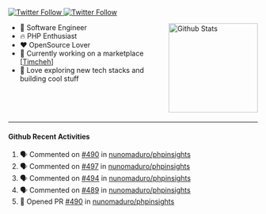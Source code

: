<p>
  <a href="https://twitter.com/50bhan">
    <img alt="Twitter Follow" src="https://img.shields.io/twitter/follow/50bhan?color=1DA1F2&logo=twitter&style=for-the-badge">
  </a>
  
  <a href="https://www.linkedin.com/in/50bhan">
    <img alt="Twitter Follow" src="https://img.shields.io/badge/LinkedIn-0077B5?style=for-the-badge&logo=linkedin&logoColor=white">
  </a>
</p>

<img alt="Github Stats" src="https://github-readme-stats.vercel.app/api?username=50bhan&show_icons=true" align="right" height="180" />

- 🔭 Software Engineer
- :fire: PHP Enthusiast
- :hearts: OpenSource Lover
- :mega: Currently working on a marketplace [[Timcheh](https://timcheh.com)]
- 🚀 Love exploring new tech stacks and building cool stuff

<br><br><br><hr>

#### Github Recent Activities
<!--START_SECTION:activity-->
1. 🗣 Commented on [#490](https://github.com/nunomaduro/phpinsights/issues/490) in [nunomaduro/phpinsights](https://github.com/nunomaduro/phpinsights)
2. 🗣 Commented on [#497](https://github.com/nunomaduro/phpinsights/issues/497) in [nunomaduro/phpinsights](https://github.com/nunomaduro/phpinsights)
3. 🗣 Commented on [#494](https://github.com/nunomaduro/phpinsights/issues/494) in [nunomaduro/phpinsights](https://github.com/nunomaduro/phpinsights)
4. 🗣 Commented on [#489](https://github.com/nunomaduro/phpinsights/issues/489) in [nunomaduro/phpinsights](https://github.com/nunomaduro/phpinsights)
5. 💪 Opened PR [#490](https://github.com/nunomaduro/phpinsights/pull/490) in [nunomaduro/phpinsights](https://github.com/nunomaduro/phpinsights)
<!--END_SECTION:activity-->
